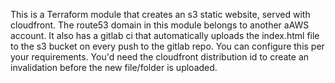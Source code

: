 This is a Terraform module that creates an s3 static website, served with cloudfront. The route53 domain in this module belongs to another aAWS account. It also has a gitlab ci that automatically uploads the index.html file to the s3 bucket on every push to the gitlab repo. You can configure this per your requirements. You'd need the cloudfront distribution id to create an invalidation before the new file/folder is uploaded.
